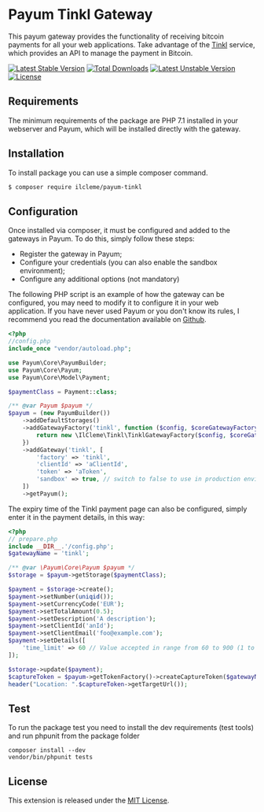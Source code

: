 # Payum Tinkl Gateway
This payum gateway provides the functionality of receiving bitcoin payments for all your web applications. 
Take advantage of the [Tinkl](https://www.tinkl.it) service, which provides an API to manage the payment in Bitcoin.

[![Latest Stable Version](https://poser.pugx.org/ilcleme/payum-tinkl/v/stable)](https://packagist.org/packages/ilcleme/payum-tinkl)
[![Total Downloads](https://poser.pugx.org/ilcleme/payum-tinkl/downloads)](https://packagist.org/packages/ilcleme/payum-tinkl)
[![Latest Unstable Version](https://poser.pugx.org/ilcleme/payum-tinkl/v/unstable)](https://packagist.org/packages/ilcleme/payum-tinkl)
[![License](https://poser.pugx.org/ilcleme/payum-tinkl/license)](https://packagist.org/packages/ilcleme/payum-tinkl)

Requirements
------------
The minimum requirements of the package are PHP 7.1 installed in your webserver and Payum, which will be installed directly with the gateway.

Installation
------------
To install package you can use a simple composer command.
```bash
$ composer require ilcleme/payum-tinkl
```
Configuration
------------
Once installed via composer, it must be configured and added to the gateways in Payum. 
To do this, simply follow these steps: 
- Register the gateway in Payum;
- Configure your credentials (you can also enable the sandbox environment);
- Configure any additional options (not mandatory)

The following PHP script is an example of how the gateway can be configured, you may need to modify it to configure it in your web application.
If you have never used Payum or you don't know its rules, I recommend you read the documentation available on [Github](https://github.com/Payum/Payum/blob/master/docs/index.md).
```php
<?php
//config.php
include_once "vendor/autoload.php";

use Payum\Core\PayumBuilder;
use Payum\Core\Payum;
use Payum\Core\Model\Payment;

$paymentClass = Payment::class;

/** @var Payum $payum */
$payum = (new PayumBuilder())
    ->addDefaultStorages()
    ->addGatewayFactory('tinkl', function ($config, $coreGatewayFactory){
        return new \IlCleme\Tinkl\TinklGatewayFactory($config, $coreGatewayFactory);
    })
    ->addGateway('tinkl', [
        'factory' => 'tinkl',
        'clientId' => 'aClientId',
        'token' => 'aToken',
        'sandbox' => true, // switch to false to use in production environment
    ])
    ->getPayum();

```
The expiry time of the Tinkl payment page can also be configured, simply enter it in the payment details, in this way:
```php
<?php
// prepare.php
include __DIR__.'/config.php';
$gatewayName = 'tinkl';

/** @var \Payum\Core\Payum $payum */
$storage = $payum->getStorage($paymentClass);

$payment = $storage->create();
$payment->setNumber(uniqid());
$payment->setCurrencyCode('EUR');
$payment->setTotalAmount(0.5);
$payment->setDescription('A description');
$payment->setClientId('anId');
$payment->setClientEmail('foo@example.com');
$payment->setDetails([
    'time_limit' => 60 // Value accepted in range from 60 to 900 (1 to 15 minutes)
]);

$storage->update($payment);
$captureToken = $payum->getTokenFactory()->createCaptureToken($gatewayName, $payment, 'done.php');
header("Location: ".$captureToken->getTargetUrl());
```

## Test
To run the package test you need to install the dev requirements (test tools) and run phpunit from the package folder
```
composer install --dev
vendor/bin/phpunit tests
```

## License

This extension is released under the [MIT License](LICENSE).
